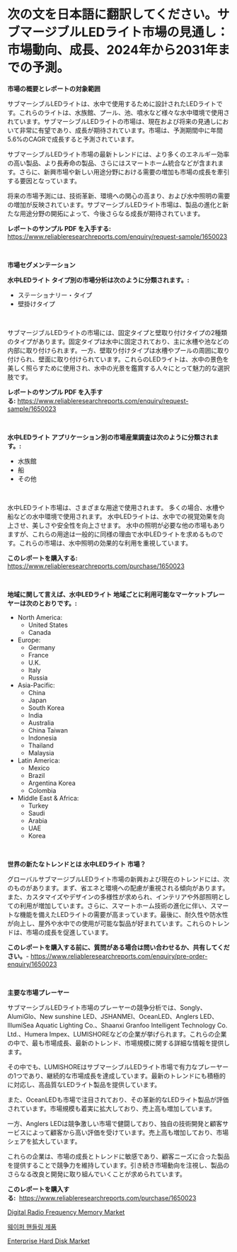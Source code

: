 <p><h1>次の文を日本語に翻訳してください。サブマージブルLEDライト市場の見通し：市場動向、成長、2024年から2031年までの予測。</h1></p><p><strong>市場の概要とレポートの対象範囲</strong></p>
<p><p>サブマーシブルLEDライトは、水中で使用するために設計されたLEDライトです。これらのライトは、水族館、プール、池、噴水など様々な水中環境で使用されています。サブマーシブルLEDライトの市場は、現在および将来の見通しにおいて非常に有望であり、成長が期待されています。市場は、予測期間中に年間5.6%のCAGRで成長すると予測されています。</p><p>サブマーシブルLEDライト市場の最新トレンドには、より多くのエネルギー効率の高い製品、より長寿命の製品、さらにはスマートホーム統合などが含まれます。さらに、新興市場や新しい用途分野における需要の増加も市場の成長を牽引する要因となっています。</p><p>将来の市場予測には、技術革新、環境への関心の高まり、および水中照明の需要の増加が反映されています。サブマーシブルLEDライト市場は、製品の進化と新たな用途分野の開拓によって、今後さらなる成長が期待されています。</p></p>
<p><strong>レポートのサンプル PDF を入手する:</strong> <a href="https://www.reliableresearchreports.com/enquiry/request-sample/1650023">https://www.reliableresearchreports.com/enquiry/request-sample/1650023</a></p>
<p>&nbsp;</p>
<p><strong>市場セグメンテーション</strong></p>
<p><strong>水中LEDライト タイプ別の市場分析は次のように分類されます。:</strong></p>
<p><ul><li>ステーショナリー・タイプ</li><li>壁掛けタイプ</li></ul></p>
<p>&nbsp;</p>
<p><p>サブマージブルLEDライトの市場には、固定タイプと壁取り付けタイプの2種類のタイプがあります。固定タイプは水中に固定されており、主に水槽や池などの内部に取り付けられます。一方、壁取り付けタイプは水槽やプールの周囲に取り付けられ、壁面に取り付けられています。これらのLEDライトは、水中の景色を美しく照らすために使用され、水中の光景を鑑賞する人々にとって魅力的な選択肢です。</p></p>
<p><strong>レポートのサンプル PDF を入手する:</strong>&nbsp;<a href="https://www.reliableresearchreports.com/enquiry/request-sample/1650023">https://www.reliableresearchreports.com/enquiry/request-sample/1650023</a></p>
<p>&nbsp;</p>
<p><strong> 水中LEDライト アプリケーション別の市場産業調査は次のように分類されます。:</strong></p>
<p><ul><li>水族館</li><li>船</li><li>その他</li></ul></p>
<p>&nbsp;</p>
<p><p>水中LEDライト市場は、さまざまな用途で使用されます。 多くの場合、水槽や船などの水中環境で使用されます。 水中LEDライトは、水中での視覚効果を向上させ、美しさや安全性を向上させます。 水中の照明が必要な他の市場もありますが、これらの用途は一般的に同様の理由で水中LEDライトを求めるものです。これらの市場は、水中照明の効果的な利用を重視しています。</p></p>
<p><strong>このレポートを購入する:</strong>&nbsp; <a href="https://www.reliableresearchreports.com/purchase/1650023">https://www.reliableresearchreports.com/purchase/1650023</a></p>
<p>&nbsp;</p>
<p><strong>地域に関して言えば、水中LEDライト 地域ごとに利用可能なマーケットプレーヤーは次のとおりです。:</strong></p>
<p><ul>
    <li>
        North America:
        <ul>
            <li>United States</li>
            <li>Canada</li>
        </ul>
    </li>
    <li>
        Europe:
        <ul>
            <li>Germany</li>
            <li>France</li>
            <li>U.K.</li>
            <li>Italy</li>
            <li>Russia</li>
        </ul>
    </li>
    <li>
        Asia-Pacific:
        <ul>
            <li>China</li>
            <li>Japan</li>
            <li>South Korea</li>
            <li>India</li>
            <li>Australia</li>
            <li>China Taiwan</li>
            <li>Indonesia</li>
            <li>Thailand</li>
            <li>Malaysia</li>
        </ul>
    </li>
    <li>
        Latin America:
        <ul>
            <li>Mexico</li>
            <li>Brazil</li>
            <li>Argentina Korea</li>
            <li>Colombia</li>
        </ul>
    </li>
    <li>
        Middle East & Africa:
        <ul>
            <li>Turkey</li>
            <li>Saudi</li>
            <li>Arabia</li>
            <li>UAE</li>
            <li>Korea</li>
        </ul>
    </li>
    </ul></p>
<p>&nbsp;</p>
<p><strong>世界の新たなトレンドとは 水中LEDライト 市場？</strong></p>
<p><p>グローバルサブマージブルLEDライト市場の新興および現在のトレンドには、次のものがあります。まず、省エネと環境への配慮が重視される傾向があります。また、カスタマイズやデザインの多様性が求められ、インテリアや外部照明としての利用が増加しています。さらに、スマートホーム技術の進化に伴い、スマートな機能を備えたLEDライトの需要が高まっています。最後に、耐久性や防水性が向上し、屋外や水中での使用が可能な製品が好まれています。これらのトレンドは、市場の成長を促進しています。</p></p>
<p><strong>このレポートを購入する前に、質問がある場合は問い合わせるか、共有してください。</strong>- <a href="https://www.reliableresearchreports.com/enquiry/pre-order-enquiry/1650023">https://www.reliableresearchreports.com/enquiry/pre-order-enquiry/1650023</a></p>
<p>&nbsp;</p>
<p><strong>主要な市場プレーヤー</strong></p>
<p><p>サブマーシブルLEDライト市場のプレーヤーの競争分析では、Songly、AlumiGlo、New sunshine LED、JSHANMEI、OceanLED、Anglers LED、IllumiSea Aquatic Lighting Co.、Shaanxi Granfoo Intelligent Technology Co. Ltd.、Humera Impex、LUMISHOREなどの企業が挙げられます。これらの企業の中で、最も市場成長、最新のトレンド、市場規模に関する詳細な情報を提供します。</p><p>その中でも、LUMISHOREはサブマーシブルLEDライト市場で有力なプレーヤーの1つであり、継続的な市場成長を達成しています。最新のトレンドにも積極的に対応し、高品質なLEDライト製品を提供しています。</p><p>また、OceanLEDも市場で注目されており、その革新的なLEDライト製品が評価されています。市場規模も着実に拡大しており、売上高も増加しています。</p><p>一方、Anglers LEDは競争激しい市場で健闘しており、独自の技術開発と顧客サービスによって顧客から高い評価を受けています。売上高も増加しており、市場シェアを拡大しています。</p><p>これらの企業は、市場の成長とトレンドに敏感であり、顧客ニーズに合った製品を提供することで競争力を維持しています。引き続き市場動向を注視し、製品のさらなる改良と開発に取り組んでいくことが求められています。</p></p>
<p><strong>このレポートを購入する:</strong>&nbsp;&nbsp;<a href="https://www.reliableresearchreports.com/purchase/1650023">https://www.reliableresearchreports.com/purchase/1650023</a></p>
<p><p><a href="https://github.com/julyju69/Market-Research-Report-List-2/blob/main/digital-radio-frequency-memory-market.md">Digital Radio Frequency Memory Market</a></p><p><a href="https://github.com/CorEmtymerich56566/Market-Research-Report-List-1/blob/main/84904239270.md">웨이퍼 핸들링 제품</a></p><p><a href="https://github.com/nathandecarvalho/Market-Research-Report-List-2/blob/main/enterprise-hard-disk-market.md">Enterprise Hard Disk Market</a></p></p>